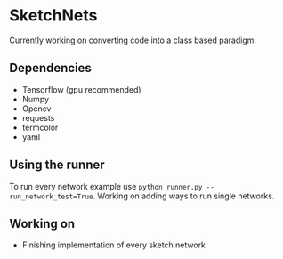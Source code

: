 # SketchNets
Currently working on converting code into a class based paradigm.

## Dependencies
- Tensorflow (gpu recommended)
- Numpy
- Opencv
- requests
- termcolor
- yaml

## Using the runner
To run every network example use `python runner.py --run_network_test=True`.
Working on adding ways to run single networks.

## Working on
- Finishing implementation of every sketch network
